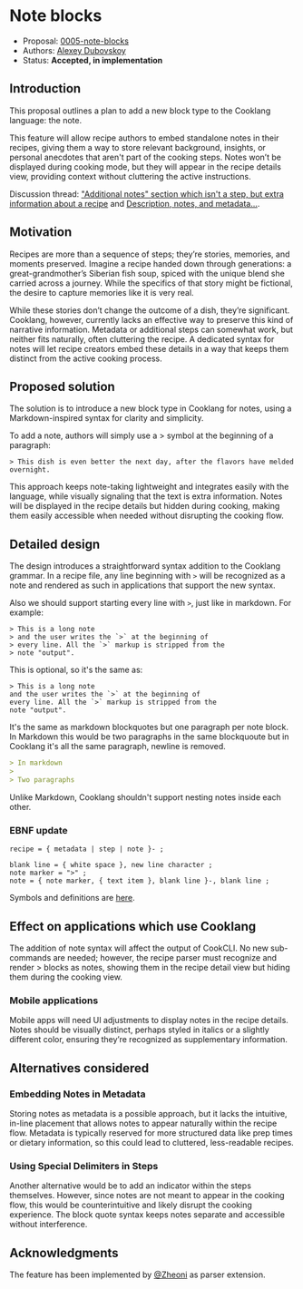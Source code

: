 # Note blocks

* Proposal: [0005-note-blocks](0005-note-blocks.md)
* Authors: [Alexey Dubovskoy](https://github.com/dubadub)
* Status: **Accepted, in implementation**

## Introduction

This proposal outlines a plan to add a new block type to the Cooklang language: the note.

This feature will allow recipe authors to embed standalone notes in their recipes,
giving them a way to store relevant background, insights, or personal anecdotes
that aren't part of the cooking steps. Notes won’t be displayed during cooking mode,
but they will appear in the recipe details view, providing context without cluttering
the active instructions.

Discussion thread: ["Additional notes" section which isn't a step, but extra information about a recipe](https://github.com/cooklang/spec/discussions/81)
and [Description, notes, and metadata...](https://github.com/cooklang/spec/discussions/46).

## Motivation

Recipes are more than a sequence of steps; they’re stories, memories, and moments
preserved. Imagine a recipe handed down through generations: a great-grandmother’s
Siberian fish soup, spiced with the unique blend she carried across a journey.
While the specifics of that story might be fictional, the desire to capture memories
like it is very real.

While these stories don’t change the outcome of a dish, they’re significant. Cooklang,
however, currently lacks an effective way to preserve this kind of narrative
information. Metadata or additional steps can somewhat work, but neither
fits naturally, often cluttering the recipe. A dedicated syntax for
notes will let recipe creators embed these details in a way that keeps
them distinct from the active cooking process.

## Proposed solution

The solution is to introduce a new block type in Cooklang for notes, using
a Markdown-inspired syntax for clarity and simplicity.

To add a note, authors will simply use a > symbol at the beginning of a paragraph:

```cook
> This dish is even better the next day, after the flavors have melded overnight.
```

This approach keeps note-taking lightweight and integrates easily with the language,
while visually signaling that the text is extra information. Notes will be displayed
in the recipe details but hidden during cooking, making them easily accessible
when needed without disrupting the cooking flow.


## Detailed design

The design introduces a straightforward syntax addition to the Cooklang grammar.
In a recipe file, any line beginning with `>` will be recognized as a note and
rendered as such in applications that support the new syntax.

Also we should support starting every line with `>`, just like in markdown. For example:

```cook
> This is a long note
> and the user writes the `>` at the beginning of
> every line. All the `>` markup is stripped from the
> note "output".
```

This is optional, so it's the same as:

```cook
> This is a long note
and the user writes the `>` at the beginning of
every line. All the `>` markup is stripped from the
note "output".
```

It's the same as markdown blockquotes but one paragraph per note block.
In Markdown this would be two paragraphs in the same blockquoute but
in Cooklang it's all the same paragraph, newline is removed.

```md
> In markdown
>
> Two paragraphs
```

Unlike Markdown, Cooklang shouldn't support nesting notes inside each other.

### EBNF update

```
recipe = { metadata | step | note }- ;

blank line = { white space }, new line character ;
note marker = ">" ;
note = { note marker, { text item }, blank line }-, blank line ;
```
Symbols and definitions are [here](https://github.com/cooklang/spec/blob/main/EBNF.md).

## Effect on applications which use Cooklang

The addition of note syntax will affect the output of CookCLI. No new sub-commands
are needed; however, the recipe parser must recognize and render > blocks as notes,
showing them in the recipe detail view but hiding them during the cooking view.

### Mobile applications

Mobile apps will need UI adjustments to display notes in the recipe details. Notes
should be visually distinct, perhaps styled in italics or a slightly different color,
ensuring they’re recognized as supplementary information.

## Alternatives considered

### Embedding Notes in Metadata

Storing notes as metadata is a possible approach, but it lacks the intuitive,
in-line placement that allows notes to appear naturally within the recipe flow. Metadata
is typically reserved for more structured data like prep times or dietary information,
so this could lead to cluttered, less-readable recipes.

### Using Special Delimiters in Steps

Another alternative would be to add an indicator within the steps themselves. However,
since notes are not meant to appear in the cooking flow, this would be counterintuitive
and likely disrupt the cooking experience. The block quote syntax keeps notes separate
and accessible without interference.

## Acknowledgments

The feature has been implemented by [@Zheoni](https://github.com/Zheoni) as parser extension.

